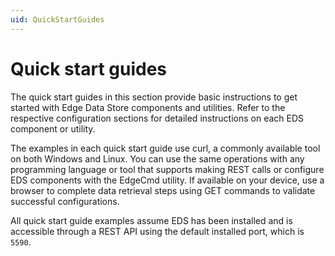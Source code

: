 ```yaml
---
uid: QuickStartGuides
---
```


# Quick start guides

The quick start guides in this section provide basic instructions to get started with Edge Data Store components and utilities. Refer to the respective configuration sections for detailed instructions on each EDS component or utility.

The examples in each quick start guide use curl, a commonly available tool on both Windows and Linux. You can use the same operations with any programming language or tool that supports making REST calls or configure EDS components with the EdgeCmd utility. If available on your device, use a browser to complete data retrieval steps using GET commands to validate successful configurations.

All quick start guide examples assume EDS has been installed and is accessible through a REST API using the default installed port, which is `5590`.
